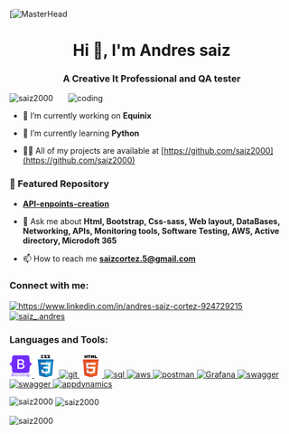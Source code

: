 [![MasterHead](https://user-images.githubusercontent.com/95478989/198955082-6e78ebb5-e1e4-49f9-8d32-6e5af3984dcd.gif)

<h1 align="center">Hi 👋, I'm Andres saiz</h1>
<h3 align="center">A Creative It Professional and QA tester</h3>
<img align="right" alt="coding" width="400" src="https://i0.wp.com/www.fegno.com/wp-content/uploads/2022/03/web-development-company-in-kochi.gif?fit=800%2C474&ssl=1">


<p align="left"> <img src="https://komarev.com/ghpvc/?username=saiz2000&label=Profile%20views&color=0e75b6&style=flat" alt="saiz2000" /> </p>

- 🔭 I’m currently working on **Equinix**

- 🌱 I’m currently learning **Python**

- 👨‍💻 All of my projects are available at [https://github.com/saiz2000](https://github.com/saiz2000)

### 📌 Featured Repository
- [**API-enpoints-creation**](https://github.com/saiz2000/API-enpoints-creation) 

- 💬 Ask me about **Html, Bootstrap, Css-sass, Web layout, DataBases, Networking, APIs, Monitoring tools, Software Testing, AWS, Active directory, Microdoft 365**

- 📫 How to reach me **saizcortez.5@gmail.com**

<h3 align="left">Connect with me:</h3>
<p align="left">
<a href="https://www.linkedin.com/in/andres-saiz-cortez-924729215" target="blank"><img align="center" src="https://raw.githubusercontent.com/rahuldkjain/github-profile-readme-generator/master/src/images/icons/Social/linked-in-alt.svg" alt="https://www.linkedin.com/in/andres-saiz-cortez-924729215" height="30" width="40" /></a>
<a href="https://instagram.com/saiz_.andres" target="blank"><img align="center" src="https://raw.githubusercontent.com/rahuldkjain/github-profile-readme-generator/master/src/images/icons/Social/instagram.svg" alt="saiz_.andres" height="30" width="40" /></a>
</p>

<h3 align="left">Languages and Tools:</h3>
<p align="left">
  <a href="https://getbootstrap.com" target="_blank" rel="noreferrer">
    <img src="https://raw.githubusercontent.com/devicons/devicon/master/icons/bootstrap/bootstrap-plain-wordmark.svg" alt="bootstrap" width="40" height="40"/>
  </a>
  <a href="https://www.w3schools.com/css/" target="_blank" rel="noreferrer">
    <img src="https://raw.githubusercontent.com/devicons/devicon/master/icons/css3/css3-original-wordmark.svg" alt="css3" width="40" height="40"/>
  </a>
  <a href="https://git-scm.com/" target="_blank" rel="noreferrer">
    <img src="https://www.vectorlogo.zone/logos/git-scm/git-scm-icon.svg" alt="git" width="40" height="40"/>
  </a>
  <a href="https://www.w3.org/html/" target="_blank" rel="noreferrer">
    <img src="https://raw.githubusercontent.com/devicons/devicon/master/icons/html5/html5-original-wordmark.svg" alt="html5" width="40" height="40"/>
  </a>
  <!-- Add icons for SQL, AWS, and Postman -->
  <a href="https://www.sql.com/" target="_blank" rel="noreferrer">
    <img src="https://static.vecteezy.com/system/resources/previews/036/044/336/original/sql-database-icon-logo-design-ui-or-ux-app-png.png" alt="sql" width="40" height="40"/>
  </a>
  <a href="https://aws.amazon.com/" target="_blank" rel="noreferrer">
    <img src="https://media.licdn.com/dms/image/D4D12AQEmC2CSTK0unw/article-cover_image-shrink_600_2000/0/1691964348159?e=2147483647&v=beta&t=UA2DD5lAEDP28NHD9BRZIoriUAdwNxY8P465qku8lNY" alt="aws" width="40" height="40"/>
  </a>
  <a href="https://www.postman.com/" target="_blank" rel="noreferrer">
    <img src="https://cdn.iconscout.com/icon/free/png-256/free-postman-3521648-2945092.png?f=webp" alt="postman" width="40" height="40"/>
  </a>
   <a href="https://grafana.com/" target="_blank" rel="noreferrer">
    <img src="https://upload.wikimedia.org/wikipedia/commons/thumb/3/3b/Grafana_icon.svg/1969px-Grafana_icon.svg.png" alt="Grafana" width="40" height="40"/>
  </a>
  <a href="https://swagger.io/" target="_blank" rel="noreferrer">
    <img src="https://static-00.iconduck.com/assets.00/swagger-icon-512x512-halz44im.png" alt="swagger" width="40" height="40"/>
  </a>
  <a href="https://dbeaver.io/" target="_blank" rel="noreferrer">
    <img src="https://upload.wikimedia.org/wikipedia/commons/thumb/b/b5/DBeaver_logo.svg/1200px-DBeaver_logo.svg.png" alt="swagger" width="40" height="40"/>
  </a>
  <a href="https://www.appdynamics.com/ target="_blank" rel="noreferrer">
    <img src="https://avatars.githubusercontent.com/u/1772014?s=280&v=4" alt="appdynamics" width="40" height="40"/>
  </a>
</p>

<p><img align="left" src="https://github-readme-stats.vercel.app/api/top-langs?username=saiz2000&show_icons=true&locale=en&layout=compact" alt="saiz2000" /></p>

<p>&nbsp;<img align="center" src="https://github-readme-stats.vercel.app/api?username=saiz2000&show_icons=true&locale=en" alt="saiz2000" /></p>

<p><img align="center" src="https://github-readme-streak-stats.herokuapp.com/?user=saiz2000&" alt="saiz2000" /></p>

